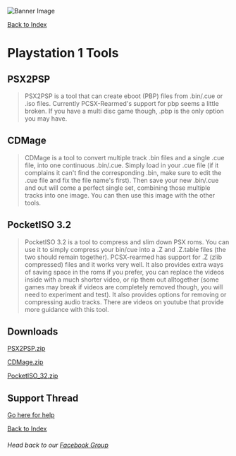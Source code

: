 ![Banner Image](https://sinisterspatula.github.io/RetroflagGpiGuides/images/GuidesBanner.png)

[Back to Index](https://sinisterspatula.github.io/RetroflagGpiGuides/)

# Playstation 1 Tools


## PSX2PSP

 > PSX2PSP is a tool that can create eboot (PBP) files from .bin/.cue or .iso files.  Currently PCSX-Rearmed's support for pbp seems a little broken.  If you have a multi disc game though, .pbp is the only option you may have.
 



## CDMage

 > CDMage is a tool to convert multiple track .bin files and a single .cue file, into one continuous .bin/.cue.  Simply load in your .cue file (if it complains it can't find the corresponding .bin, make sure to edit the .cue file and fix the file name's first).  Then save your new .bin/.cue and out will come a perfect single set, combining those multiple tracks into one image.  You can then use this image with the other tools.




## PocketISO 3.2

 > PocketISO 3.2 is a tool to compress and slim down PSX roms.  You can use it to simply compress your bin/cue into a .Z and .Z.table files (the two should remain together).  PCSX-rearmed has support for .Z (zlib compressed) files and it works very well.  It also provides extra ways of saving space in the roms if you prefer, you can replace the videos inside with a much shorter video, or rip them out alltogether (some games may break if videos are completely removed though, you will need to experiment and test).  It also provides options for removing or compressing audio tracks.  There are videos on youtube that provide more guidance with this tool.
 



## Downloads
 
 [PSX2PSP.zip](https://github.com/SinisterSpatula/RetroflagGpiGuides/raw/master/data/PSX2PSP.zip)
 
 [CDMage.zip](https://github.com/SinisterSpatula/RetroflagGpiGuides/raw/master/data/CDMage.zip)
 
 [PocketISO_32.zip](https://github.com/SinisterSpatula/RetroflagGpiGuides/raw/master/data/PocketISO_32.zip)



## Support Thread
[Go here for help](https://www.facebook.com/groups/401660300458844/)

[Back to Index](https://sinisterspatula.github.io/RetroflagGpiGuides/)

###### Head back to our [Facebook Group](https://www.facebook.com/groups/401660300458844/)

